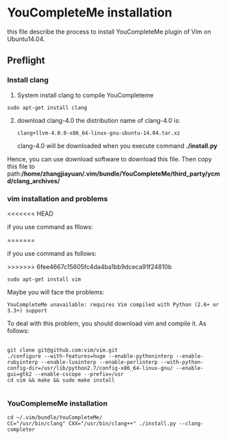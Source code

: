 # YouCompleteMe installation
this file describe the process to install YouCompleteMe plugin of Vim on Ubuntu14.04.

## Preflight
### Install clang
1. System install clang to compile YouCompleteme
<pre><code>sudo apt-get install clang</code></pre>
2. download clang-4.0
the distribution name of clang-4.0 is:<pre><code>clang+llvm-4.0.0-x86_64-linux-gnu-ubuntu-14.04.tar.xz</code></pre>
clang-4.0 will be downloaded when you execute command <b>./install.py</b>
<p>Hence, you can use download software to download this file.  Then copy this file to path:<b>/home/zhangjiayuan/.vim/bundle/YouCompleteMe/third_party/ycmd/clang_archives/</b></p>

### vim installation and problems
<<<<<<< HEAD
<p>if you use command as fllows:</p>
=======
<p>if you use command as follows:</p>
>>>>>>> 6fee4667c15605fc4da4ba1bb9dceca91f24810b
<pre><code>sudo apt-get install vim</code></pre>
<p>Maybe you will face the problems: </p>
<pre><code>YouCompleteMe unavailable: requires Vim compiled with Python (2.6+ or 3.3+) support</code></pre>
<p>To deal with this problem, you should download vim and compile it.  As follows:</p>
<pre>
	<code>
git clone git@github.com:vim/vim.git
./configure --with-features=huge --enable-pythoninterp --enable-rubyinterp --enable-luainterp --enable-perlinterp --with-python-config-dir=/usr/lib/python2.7/config-x86_64-linux-gnu/ --enable-gui=gtk2 --enable-cscope --prefix=/usr
cd vim && make && sudo make install
	</code>
</pre>
	
### YouComplemeMe installation
<pre><code>cd ~/.vim/bundle/YouCompleteMe/
CC="/usr/bin/clang" CXX="/usr/bin/clang++" ./install.py --clang-completer</code></pre>

